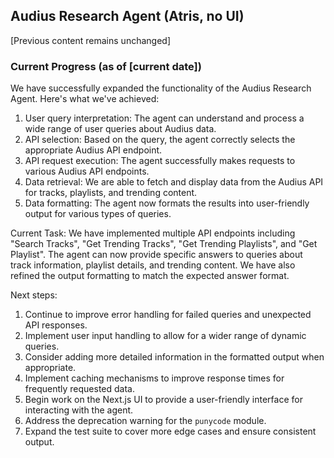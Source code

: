 ## Audius Research Agent (Atris, no UI)  

[Previous content remains unchanged]

### Current Progress (as of [current date])

We have successfully expanded the functionality of the Audius Research Agent. Here's what we've achieved:

1. User query interpretation: The agent can understand and process a wide range of user queries about Audius data.
2. API selection: Based on the query, the agent correctly selects the appropriate Audius API endpoint.
3. API request execution: The agent successfully makes requests to various Audius API endpoints.
4. Data retrieval: We are able to fetch and display data from the Audius API for tracks, playlists, and trending content.
5. Data formatting: The agent now formats the results into user-friendly output for various types of queries.

Current Task:
We have implemented multiple API endpoints including "Search Tracks", "Get Trending Tracks", "Get Trending Playlists", and "Get Playlist". The agent can now provide specific answers to queries about track information, playlist details, and trending content. We have also refined the output formatting to match the expected answer format.

Next steps:
1. Continue to improve error handling for failed queries and unexpected API responses.
2. Implement user input handling to allow for a wider range of dynamic queries.
3. Consider adding more detailed information in the formatted output when appropriate.
4. Implement caching mechanisms to improve response times for frequently requested data.
5. Begin work on the Next.js UI to provide a user-friendly interface for interacting with the agent.
6. Address the deprecation warning for the `punycode` module.
7. Expand the test suite to cover more edge cases and ensure consistent output.